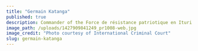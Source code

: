```yaml
---
title: "Germain Katanga"
published: true
description: Commander of the Force de résistance patriotique en Ituri (FRPI), Brigadier-General of the Armed Forces of the Democratic Republic of Congo (FARDC)
image_path: /uploads/1427909841249_pr1008-web.jpg
image_credit: "Photo courtesy of International Criminal Court"
slug: germain-katanga
---
```


